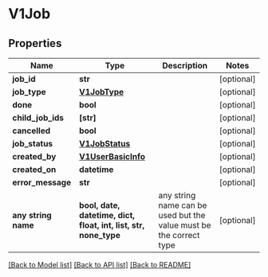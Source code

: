 # V1Job


## Properties
Name | Type | Description | Notes
------------ | ------------- | ------------- | -------------
**job_id** | **str** |  | [optional] 
**job_type** | [**V1JobType**](V1JobType.md) |  | [optional] 
**done** | **bool** |  | [optional] 
**child_job_ids** | **[str]** |  | [optional] 
**cancelled** | **bool** |  | [optional] 
**job_status** | [**V1JobStatus**](V1JobStatus.md) |  | [optional] 
**created_by** | [**V1UserBasicInfo**](V1UserBasicInfo.md) |  | [optional] 
**created_on** | **datetime** |  | [optional] 
**error_message** | **str** |  | [optional] 
**any string name** | **bool, date, datetime, dict, float, int, list, str, none_type** | any string name can be used but the value must be the correct type | [optional]

[[Back to Model list]](../README.md#documentation-for-models) [[Back to API list]](../README.md#documentation-for-api-endpoints) [[Back to README]](../README.md)


